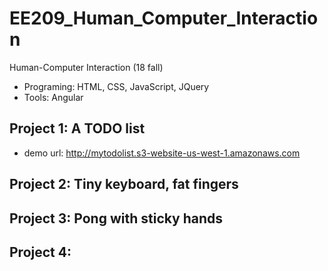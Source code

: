 # EE209_Human_Computer_Interaction
Human-Computer Interaction (18 fall)
- Programing: HTML, CSS, JavaScript, JQuery
- Tools: Angular

## Project 1: A TODO list
- demo url: http://mytodolist.s3-website-us-west-1.amazonaws.com

## Project 2: Tiny keyboard, fat fingers

## Project 3: Pong with sticky hands

## Project 4:
